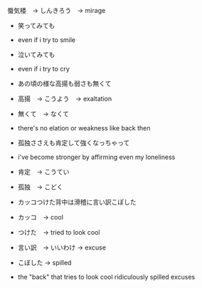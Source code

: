蜃気楼　→ しんきろう　→ mirage

- 笑ってみても
- even if i try to smile

- 泣いてみても
- even if i try to cry

- あの頃の様な高揚も弱さも無くて
- 高揚　→ こうよう　→ exaltation
- 無くて　→ なくて
- there's no elation or weakness like back then

- 孤独ささえも肯定して強くなっちゃって
- i've become stronger by affirming even my loneliness
- 肯定　→ こうてい　
- 孤独　→ こどく

- カッコつけた背中は滑稽に言い訳こぼした
- カッコ　→ cool
- つけた　→ tried to look cool
- 言い訳　→ いいわけ → excuse
- こぼした → spilled

- the "back" that tries to look cool ridiculously spilled excuses